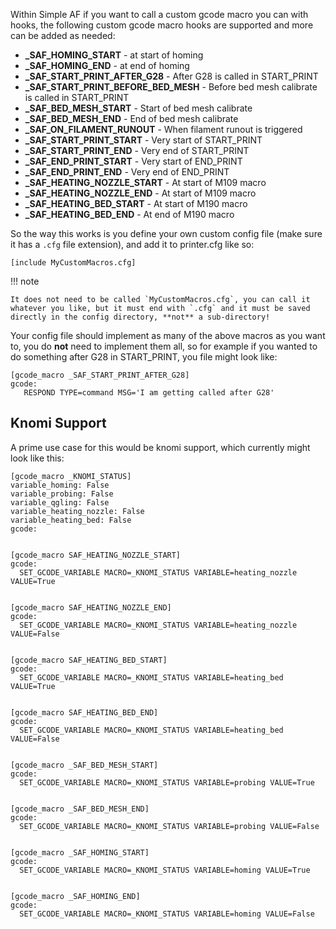 Within Simple AF if you want to call a custom gcode macro you can with hooks, the following custom gcode macro hooks are supported and more can be added as needed:

- **_SAF_HOMING_START** - at start of homing
- **_SAF_HOMING_END** - at end of homing
- **_SAF_START_PRINT_AFTER_G28** - After G28 is called in START_PRINT
- **_SAF_START_PRINT_BEFORE_BED_MESH** - Before bed mesh calibrate is called in START_PRINT
- **_SAF_BED_MESH_START** - Start of bed mesh calibrate
- **_SAF_BED_MESH_END** - End of bed mesh calibrate
- **_SAF_ON_FILAMENT_RUNOUT** - When filament runout is triggered
- **_SAF_START_PRINT_START** - Very start of START_PRINT
- **_SAF_START_PRINT_END** - Very end of START_PRINT
- **_SAF_END_PRINT_START** - Very start of END_PRINT
- **_SAF_END_PRINT_END** - Very end of END_PRINT
- **_SAF_HEATING_NOZZLE_START** - At start of M109 macro
- **_SAF_HEATING_NOZZLE_END** - At start of M109 macro
- **_SAF_HEATING_BED_START** - At start of M190 macro
- **_SAF_HEATING_BED_END** - At end of M190 macro

So the way this works is you define your own custom config file (make sure it has a `.cfg` file extension), and add it to printer.cfg like so:

```
[include MyCustomMacros.cfg]
```

!!! note

    It does not need to be called `MyCustomMacros.cfg`, you can call it whatever you like, but it must end with `.cfg` and it must be saved directly in the config directory, **not** a sub-directory!

Your config file should implement as many of the above macros as you want to, you do **not** need to implement them all, so for example if you wanted to do something after G28 in START_PRINT, you file might look like:

```
[gcode_macro _SAF_START_PRINT_AFTER_G28]
gcode:
   RESPOND TYPE=command MSG='I am getting called after G28'
```

## Knomi Support 

A prime use case for this would be knomi support, which currently might look like this:

```
[gcode_macro _KNOMI_STATUS]
variable_homing: False
variable_probing: False
variable_qgling: False
variable_heating_nozzle: False
variable_heating_bed: False
gcode:


[gcode_macro SAF_HEATING_NOZZLE_START]
gcode:
  SET_GCODE_VARIABLE MACRO=_KNOMI_STATUS VARIABLE=heating_nozzle VALUE=True


[gcode_macro SAF_HEATING_NOZZLE_END]
gcode:
  SET_GCODE_VARIABLE MACRO=_KNOMI_STATUS VARIABLE=heating_nozzle VALUE=False


[gcode_macro SAF_HEATING_BED_START]
gcode:
  SET_GCODE_VARIABLE MACRO=_KNOMI_STATUS VARIABLE=heating_bed VALUE=True


[gcode_macro SAF_HEATING_BED_END]
gcode:
  SET_GCODE_VARIABLE MACRO=_KNOMI_STATUS VARIABLE=heating_bed VALUE=False


[gcode_macro _SAF_BED_MESH_START]
gcode:
  SET_GCODE_VARIABLE MACRO=_KNOMI_STATUS VARIABLE=probing VALUE=True


[gcode_macro _SAF_BED_MESH_END]
gcode:
  SET_GCODE_VARIABLE MACRO=_KNOMI_STATUS VARIABLE=probing VALUE=False


[gcode_macro _SAF_HOMING_START]
gcode:
  SET_GCODE_VARIABLE MACRO=_KNOMI_STATUS VARIABLE=homing VALUE=True


[gcode_macro _SAF_HOMING_END]
gcode:
  SET_GCODE_VARIABLE MACRO=_KNOMI_STATUS VARIABLE=homing VALUE=False
```
